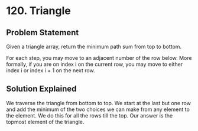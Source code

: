 # 120. Triangle

## Problem Statement

Given a triangle array, return the minimum path sum from top to bottom.

For each step, you may move to an adjacent number of the row below. More formally, if you are on index i on the current row, you may move to either index i or index i + 1 on the next row.

## Solution Explained

We traverse the triangle from bottom to top. We start at the last but one row and add the minimum of the two choices we can make from any element to the element. We do this for all the rows till the top. Our answer is the topmost element of the triangle.
